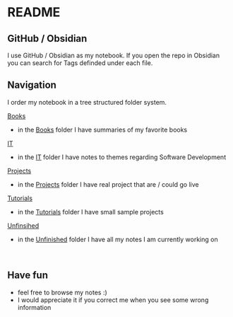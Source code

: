 # README

## GitHub / Obsidian

I use GitHub / Obsidian as my notebook. If you open the repo in Obsidian you can search for Tags definded under each file.
<br>

## Navigation

I order my notebook in a tree structured folder system.

<ins>Books</ins>
- in the [Books](https://github.com/lucasmenke/Notes/tree/main/Books) folder I have summaries of my favorite books

<ins>IT</ins>
- in the [IT](https://github.com/lucasmenke/Notes/tree/main/IT) folder I have notes to themes regarding Software Development

<ins>Projects</ins>
- in the [Projects](https://github.com/lucasmenke/Notes/tree/main/IT/Projects) folder I have real project that are / could go live

<ins>Tutorials</ins>
- in the [Tutorials](https://github.com/lucasmenke/Notes/tree/main/IT/Tutorials) folder I have small sample projects

<ins>Unfinsihed</ins>
- in the [Unfinished](https://github.com/lucasmenke/Notes/tree/main/Unfinished) folder I have all my notes I am currently working on
<br>

## Have fun

- feel free to browse my notes :)
- I would appreciate it if you correct me when you see some wrong information
